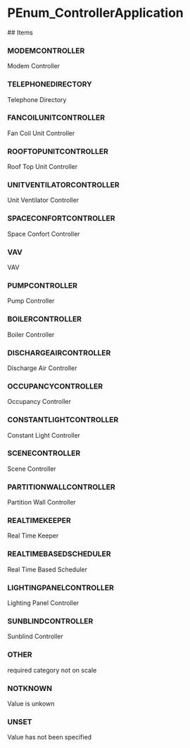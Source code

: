 # PEnum_ControllerApplication

<!-- end of definition -->## Items

### MODEMCONTROLLER
Modem Controller

### TELEPHONEDIRECTORY
Telephone Directory

### FANCOILUNITCONTROLLER
Fan Coil Unit Controller

### ROOFTOPUNITCONTROLLER
Roof Top Unit Controller

### UNITVENTILATORCONTROLLER
Unit Ventilator Controller

### SPACECONFORTCONTROLLER
Space Confort Controller

### VAV
VAV

### PUMPCONTROLLER
Pump Controller

### BOILERCONTROLLER
Boiler Controller

### DISCHARGEAIRCONTROLLER
Discharge Air Controller

### OCCUPANCYCONTROLLER
Occupancy Controller

### CONSTANTLIGHTCONTROLLER
Constant Light Controller

### SCENECONTROLLER
Scene Controller

### PARTITIONWALLCONTROLLER
Partition Wall Controller

### REALTIMEKEEPER
Real Time Keeper

### REALTIMEBASEDSCHEDULER
Real Time Based Scheduler

### LIGHTINGPANELCONTROLLER
Lighting Panel Controller

### SUNBLINDCONTROLLER
Sunblind Controller

### OTHER
required category not on scale

### NOTKNOWN
Value is unkown

### UNSET
Value has not been specified
